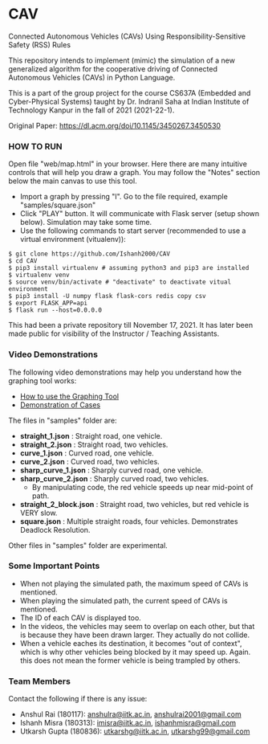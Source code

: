 # CAV
Connected Autonomous Vehicles (CAVs) Using Responsibility-Sensitive Safety (RSS) Rules

This repository intends to implement (mimic) the simulation of a new generalized algorithm for the cooperative driving of Connected Autonomous Vehicles (CAVs) in Python Language.

This is a part of the group project for the course CS637A (Embedded and Cyber-Physical Systems) taught by Dr. Indranil Saha at Indian Institute of Technology
Kanpur in the fall of 2021 (2021-22-1).

Original Paper: https://dl.acm.org/doi/10.1145/3450267.3450530

### HOW TO RUN

Open file "web/map.html" in your browser. Here there are many intuitive controls that will help you draw a graph. You may follow the "Notes" section below the main canvas to use this tool.

- Import a graph by pressing "I". Go to the file required, example "samples/square.json"
- Click "PLAY" button. It will communicate with Flask server (setup shown below). Simulation may take some time.
- Use the following commands to start server (recommended to use a virtual environment (vitualenv)):

```
$ git clone https://github.com/Ishanh2000/CAV
$ cd CAV
$ pip3 install virtualenv # assuming python3 and pip3 are installed
$ virtualenv venv
$ source venv/bin/activate # "deactivate" to deactivate vitual environment
$ pip3 install -U numpy flask flask-cors redis copy csv
$ export FLASK_APP=api
$ flask run --host=0.0.0.0
```

This had been a private repository till November 17, 2021. It has later been made public for visibility of the Instructor / Teaching Assistants.

### Video Demonstrations
The following video demonstrations may help you understand how the graphing tool works:
- [How to use the Graphing Tool](https://1drv.ms/v/s!ApA9gmreFg4nhrtSd_S5C40-5zSUFQ?e=3jFtfp)
- [Demonstration of Cases](https://1drv.ms/v/s!ApA9gmreFg4nhrtT8f0q_NxOtF_cbw?e=bpY1Xr)

The files in "samples" folder are:
- **straight_1.json** : Straight road, one vehicle.
- **straight_2.json** : Straight road, two vehicles.
- **curve_1.json** : Curved road, one vehicle.
- **curve_2.json** : Curved road, two vehicles.
- **sharp_curve_1.json** : Sharply curved road, one vehicle.
- **sharp_curve_2.json** : Sharply curved road, two vehicles.
  - By manipulating code, the red vehicle speeds up near mid-point of path.
- **straight_2_block.json** : Straight road, two vehicles, but red vehicle is VERY slow.
- **square.json** : Multiple straight roads, four vehicles. Demonstrates Deadlock Resolution.

Other files in "samples" folder are experimental.

### Some Important Points
- When not playing the simulated path, the maximum speed of CAVs is mentioned.
- When playing the simulated path, the current speed of CAVs is mentioned.
- The ID of each CAV is displayed too.
- In the videos, the vehicles may seem to overlap on each other, but that is because they have been drawn larger. They actually do not collide.
- When a vehicle eaches its destination, it becomes "out of context", which is why other vehicles being blocked by it may speed up. Again. this does not mean the former vehicle is being trampled by others.


### Team Members
Contact the following if there is any issue:
- Anshul Rai (180117): anshulra@iitk.ac.in, anshulrai2001@gmail.com
- Ishanh Misra (180313): imisra@iitk.ac.in, ishanhmisra@gmail.com
- Utkarsh Gupta (180836): utkarshg@iitk.ac.in, utkarshg99@gmail.com
